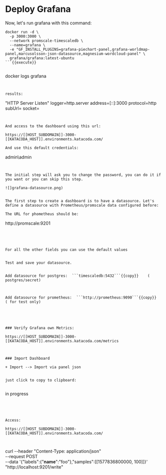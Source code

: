 # Deploy Grafana

Now, let's run grafana with this command:


```
docker run -d \
  -p 3000:3000 \
  --network promscale-timescaledb \
  --name=grafana \
  -e "GF_INSTALL_PLUGINS=grafana-piechart-panel,grafana-worldmap-panel,marcusolsson-json-datasource,magnesium-wordcloud-panel" \
  grafana/grafana:latest-ubuntu
```{{execute}}


```
docker logs grafana

```{{execute}}


results:
```
"HTTP Server Listen" logger=http.server address=[::]:3000 protocol=http subUrl= socket=
```


And access to the dashboard using this url:

https://[[HOST_SUBDOMAIN]]-3000-[[KATACODA_HOST]].environments.katacoda.com/

And use this default credentials:
```
admin\admin
```


The initial step will ask you to change the password, you can do it if you want or you can skip this step.

![]grafana-datasource.png)


The first step to create a dashboard is to have a datasource. Let's define a datasource with Prometheus/promscale data configured before:

The URL for phometheus should be:
```
http://promscale:9201
```{{copy}}  




For all the other fields you can use the default values


Test and save your datasource.


Add datasource for postgres:  ```timescaledb:5432```{{copy}}    ( postgres/secret)



Add datasource for prometheus:  ```http://prometheus:9090```{{copy}}      ( for test only)





### Verify Grafana own Metrics:

https://[[HOST_SUBDOMAIN]]-3000-[[KATACODA_HOST]].environments.katacoda.com/metrics



### Import Dashboard

+ Import --> Import via panel json


just click to copy to clipboard:


```
in progress
```{{copy}}




Access:

https://[[HOST_SUBDOMAIN]]-3000-[[KATACODA_HOST]].environments.katacoda.com/



```
curl --header "Content-Type: application/json" \
--request POST \
--data '{"labels":{"__name__":"foo"},"samples":[[1577836800000, 100]]}' \
"http://localhost:9201/write"
```{{execute}}


